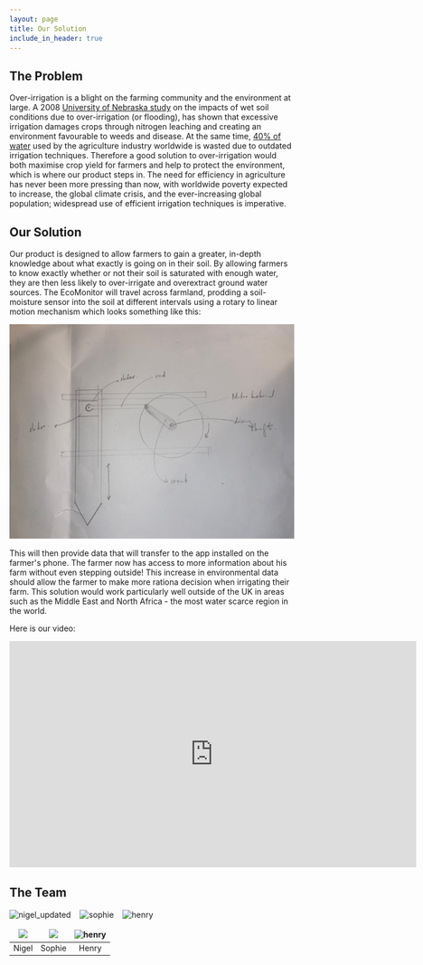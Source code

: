 ```yaml
---
layout: page
title: Our Solution
include_in_header: true
---
```


## The Problem

Over-irrigation is a blight on the farming community and the environment at large. A 2008 [University of Nebraska study](https://cropwatch.unl.edu/documents/g1904.pdf) on the impacts of wet soil conditions due to over-irrigation (or flooding), has shown that excessive irrigation damages crops through nitrogen leaching and creating an environment favourable to weeds and disease. At the same time, [40% of water](https://htt.io/water-usage-in-the-agricultural-industry/) used by the agriculture industry worldwide is wasted due to outdated irrigation techniques. Therefore a good solution to over-irrigation would both maximise crop yield for farmers and help to protect the environment, which is where our product steps in.
The need for efficiency in agriculture has never been more pressing than now, with worldwide poverty expected to increase, the global climate crisis, and the ever-increasing global population; widespread use of efficient irrigation techniques is imperative.

## Our Solution

Our product is designed to allow farmers to gain a greater, in-depth knowledge about what exactly is going on in their soil. By allowing farmers to know exactly whether or not their soil is saturated with enough water, they are then less likely to over-irrigate and overextract ground water sources.
The EcoMonitor will travel across farmland, prodding a soil-moisture sensor into the soil at different intervals using a rotary to linear motion mechanism which looks something like this:

![lowering mechanism](/Photo-Oztoprak-663%2C530%2C473.890823.jpg)

This will then provide data that will transfer to the app installed on the farmer's phone. The farmer now has access to more information about his farm without even stepping outside! This increase in environmental data should allow the farmer to make more rationa decision when irrigating their farm. This solution would work particularly well outside of the UK in areas such as the Middle East and North Africa - the most water scarce region in the world.

Here is our video:

<iframe width="720" height="400" src="https://www.youtube-nocookie.com/embed/LIaHkp802dM" title="YouTube video player" frameborder="0" allow="accelerometer; autoplay; clipboard-write; encrypted-media; gyroscope; picture-in-picture" allowfullscreen></iframe>

## The Team
![nigel_updated](https://user-images.githubusercontent.com/66517600/165692681-56458673-336a-487d-b69b-81070cc4d53b.jpg)
&nbsp;&nbsp;
![sophie](https://user-images.githubusercontent.com/66517600/165625082-f282f797-9ceb-4227-aeb1-d7ee6abed49f.jpg)
&nbsp;&nbsp;
![henry](https://user-images.githubusercontent.com/66517600/165625042-41580f9f-5645-4147-80a7-5c771c369e30.jpg)


<style>
td, th {
   border: none!important;
}
</style>

![](https://user-images.githubusercontent.com/66517600/165692681-56458673-336a-487d-b69b-81070cc4d53b.jpg)  |  ![](https://user-images.githubusercontent.com/66517600/165625082-f282f797-9ceb-4227-aeb1-d7ee6abed49f.jpg) | ![henry](https://user-images.githubusercontent.com/66517600/165625042-41580f9f-5645-4147-80a7-5c771c369e30.jpg)
:-------------------------:|:-------------------------:|:-------------------------:
Nigel             | Sophie             | Henry
